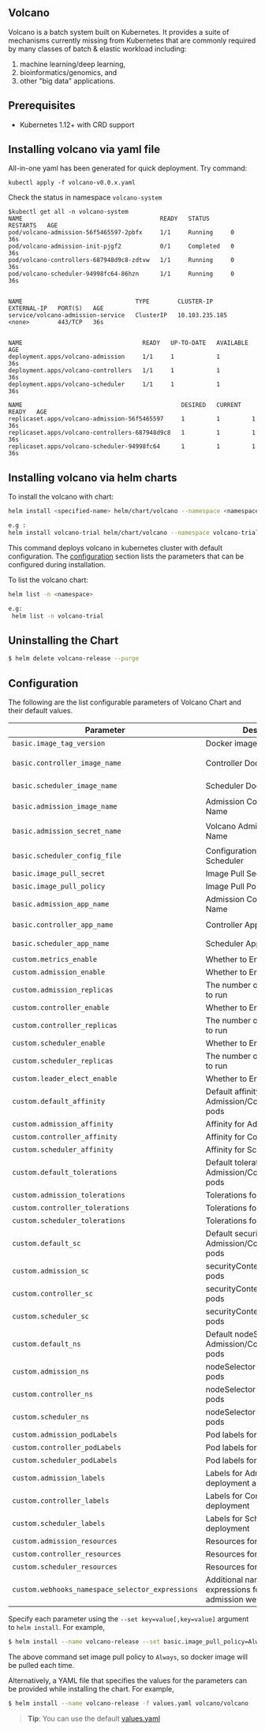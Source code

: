 ## Volcano

Volcano is a batch system built on Kubernetes. It provides a suite of mechanisms currently missing from
Kubernetes that are commonly required by many classes of batch & elastic workload including:

1. machine learning/deep learning,
2. bioinformatics/genomics, and
3. other "big data" applications.

## Prerequisites

- Kubernetes 1.12+ with CRD support

## Installing volcano via yaml file

All-in-one yaml has been generated for quick deployment. Try command:

```$xslt
kubectl apply -f volcano-v0.0.x.yaml
```

Check the status in namespace `volcano-system`

```$xslt
$kubectl get all -n volcano-system
NAME                                       READY   STATUS      RESTARTS   AGE
pod/volcano-admission-56f5465597-2pbfx     1/1     Running     0          36s
pod/volcano-admission-init-pjgf2           0/1     Completed   0          36s
pod/volcano-controllers-687948d9c8-zdtvw   1/1     Running     0          36s
pod/volcano-scheduler-94998fc64-86hzn      1/1     Running     0          36s


NAME                                TYPE        CLUSTER-IP       EXTERNAL-IP   PORT(S)   AGE
service/volcano-admission-service   ClusterIP   10.103.235.185   <none>        443/TCP   36s


NAME                                  READY   UP-TO-DATE   AVAILABLE   AGE
deployment.apps/volcano-admission     1/1     1            1           36s
deployment.apps/volcano-controllers   1/1     1            1           36s
deployment.apps/volcano-scheduler     1/1     1            1           36s

NAME                                             DESIRED   CURRENT   READY   AGE
replicaset.apps/volcano-admission-56f5465597     1         1         1       36s
replicaset.apps/volcano-controllers-687948d9c8   1         1         1       36s
replicaset.apps/volcano-scheduler-94998fc64      1         1         1       36s
```

## Installing volcano via helm charts

To install the volcano with chart:

```bash
helm install <specified-name> helm/chart/volcano --namespace <namespace> --create-namespace

e.g :
helm install volcano-trial helm/chart/volcano --namespace volcano-trial --create-namespace
```

This command deploys volcano in kubernetes cluster with default configuration.  The [configuration](#configuration) section lists the parameters that can be configured during installation.

To list the volcano chart:

```bash
helm list -n <namespace>

e.g:
 helm list -n volcano-trial
```

## Uninstalling the Chart

```bash
$ helm delete volcano-release --purge
```

## Configuration

The following are the list configurable parameters of Volcano Chart and their default values.

| Parameter|Description|Default Value|
|----------------|-----------------|----------------------|
|`basic.image_tag_version`| Docker image version Tag | `latest`|
|`basic.controller_image_name`|Controller Docker Image Name|`volcanosh/vc-controller-manager`|
|`basic.scheduler_image_name`|Scheduler Docker Image Name|`volcanosh/vc-scheduler`|
|`basic.admission_image_name`|Admission Controller Image Name|`volcanosh/vc-webhook-manager`|
|`basic.admission_secret_name`|Volcano Admission Secret Name|`volcano-admission-secret`|
|`basic.scheduler_config_file`|Configuration File name for Scheduler|`config/volcano-scheduler.conf`|
|`basic.image_pull_secret`|Image Pull Secret|`""`|
|`basic.image_pull_policy`|Image Pull Policy|`Always`|
|`basic.admission_app_name`|Admission Controller App Name|`volcano-admission`|
|`basic.controller_app_name`|Controller App Name|`volcano-controller`|
|`basic.scheduler_app_name`|Scheduler App Name|`volcano-scheduler`|
|`custom.metrics_enable`|Whether to Enable Metrics|`false`|
|`custom.admission_enable`|Whether to Enable Admission|`true`|
|`custom.admission_replicas`|The number of Admission pods to run|`1`|
|`custom.controller_enable`|Whether to Enable Controller|`true`|
|`custom.controller_replicas`|The number of Controller pods to run|`1`|
|`custom.scheduler_enable`|Whether to Enable Scheduler|`true`|
|`custom.scheduler_replicas`|The number of Scheduler pods to run|`1`|
|`custom.leader_elect_enable`|Whether to Enable leader elect|`false`|
|`custom.default_affinity`|Default affinity for Admission/Controller/Scheduler pods|`~`|
|`custom.admission_affinity`|Affinity for Admission pods|`~`|
|`custom.controller_affinity`|Affinity for Controller pods|`~`|
|`custom.scheduler_affinity`|Affinity for Scheduler pods|`~`|
|`custom.default_tolerations`|Default tolerations for Admission/Controller/Scheduler pods|`~`|
|`custom.admission_tolerations`|Tolerations for Admission pods|`~`|
|`custom.controller_tolerations`|Tolerations for Controller pods|`~`|
|`custom.scheduler_tolerations`|Tolerations for Scheduler pods|`~`|
|`custom.default_sc`|Default securityContext for Admission/Controller/Scheduler pods|`~`|
|`custom.admission_sc`|securityContext for Admission pods|`~`|
|`custom.controller_sc`|securityContext for Controller pods|`~`|
|`custom.scheduler_sc`|securityContext for Scheduler pods|`~`|
|`custom.default_ns`|Default nodeSelector for Admission/Controller/Scheduler pods|`~`|
|`custom.admission_ns`|nodeSelector for Admission pods|`~`|
|`custom.controller_ns`|nodeSelector for Controller pods|`~`|
|`custom.scheduler_ns`|nodeSelector for Scheduler pods|`~`|
|`custom.admission_podLabels`|Pod labels for Admission pods|`~`|
|`custom.controller_podLabels`|Pod labels for Controller pods|`~`|
|`custom.scheduler_podLabels`|Pod labels for Scheduler pods|`~`|
|`custom.admission_labels`|Labels for Admission deployment and job|`~`|
|`custom.controller_labels`|Labels for Controller deployment|`~`|
|`custom.scheduler_labels`|Labels for Scheduler deployment|`~`|
|`custom.admission_resources`|Resources for Admission pods|`~`|
|`custom.controller_resources`|Resources for Controller pods|`~`|
|`custom.scheduler_resources`|Resources for Scheduler pods|`~`|
|`custom.webhooks_namespace_selector_expressions`|Additional namespace selector expressions for Volcano admission webhooks|`~`|

Specify each parameter using the `--set key=value[,key=value]` argument to `helm install`. For example,

```bash
$ helm install --name volcano-release --set basic.image_pull_policy=Always volcano/volcano
```

The above command set image pull policy to `Always`, so docker image will be pulled each time.

Alternatively, a YAML file that specifies the values for the parameters can be provided while installing the chart. For example,

```bash
$ helm install --name volcano-release -f values.yaml volcano/volcano
```

> **Tip**: You can use the default [values.yaml](chart/volcano/values.yaml)
